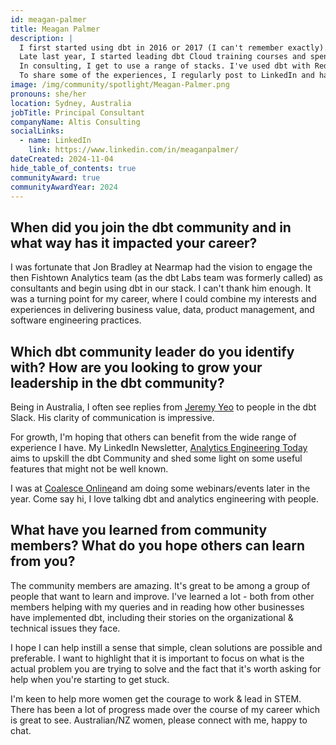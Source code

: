 ```yaml
---
id: meagan-palmer
title: Meagan Palmer
description: |
  I first started using dbt in 2016 or 2017 (I can't remember exactly). Since then, I have moved into data and analytics consulting and have dipped in and out of the dbt Community. 
  Late last year, I started leading dbt Cloud training courses and spending more time in the <a href="https://www.getdbt.com/community/join-the-community/" rel="noopener noreferrer" target="_blank">dbt Slack</a>. 
  In consulting, I get to use a range of stacks. I've used dbt with Redshift, Snowflake, and Databricks in production settings with a range of loaders & reporting tools, and I've been enjoying using DuckDB for some home experimentation. 
  To share some of the experiences, I regularly post to LinkedIn and have recently started <a href="https://www.linkedin.com/newsletters/analytics-engineering-today-7210968984693690370/" rel="noopener noreferrer" target="_blank">Analytics Engineering Today</a>, a twice monthly newsletter about dbt in practice.
image: /img/community/spotlight/Meagan-Palmer.png
pronouns: she/her
location: Sydney, Australia
jobTitle: Principal Consultant
companyName: Altis Consulting
socialLinks:
  - name: LinkedIn
    link: https://www.linkedin.com/in/meaganpalmer/
dateCreated: 2024-11-04
hide_table_of_contents: true
communityAward: true
communityAwardYear: 2024 
---
```


## When did you join the dbt community and in what way has it impacted your career?

I was fortunate that Jon Bradley at Nearmap had the vision to engage the then Fishtown Analytics team (as the dbt Labs team was formerly called) as consultants and begin using dbt in our stack. I can't thank him enough. It was a turning point for my career, where I could combine my interests and experiences in delivering business value, data, product management, and software engineering practices.

## Which dbt community leader do you identify with? How are you looking to grow your leadership in the dbt community?

Being in Australia, I often see replies from <a target="_blank" rel="noopener noreferrer" href="https://www.linkedin.com/in/jeremyyeo/">Jeremy Yeo</a> to people in the dbt Slack. His clarity of communication is impressive. 

For growth, I'm hoping that others can benefit from the wide range of experience I have. My LinkedIn Newsletter, <a target="_blank" rel="noopener noreferrer" href="https://www.linkedin.com/newsletters/analytics-engineering-today-7210968984693690370/">Analytics Engineering Today</a> aims to upskill the dbt Community and shed some light on some useful features that might not be well known.

I was at <a target="_blank" rel="noopener noreferrer" href="https://coalesce.getdbt.com/">Coalesce Online</a>and am doing some webinars/events later in the year. Come say hi, I love talking dbt and analytics engineering with people.

## What have you learned from community members? What do you hope others can learn from you?

The community members are amazing. It's great to be among a group of people that want to learn and improve. 
I've learned a lot - both from other members helping with my queries and in reading how other businesses have implemented dbt, including their stories on the organizational & technical issues they face.

I hope I can help instill a sense that simple, clean solutions are possible and preferable. I want to highlight that it is important to focus on what is the actual problem you are trying to solve and the fact that it's worth asking for help when you're starting to get stuck. 

I'm keen to help more women get the courage to work & lead in STEM. There has been a lot of progress made over the course of my career which is great to see. Australian/NZ women, please connect with me, happy to chat.
